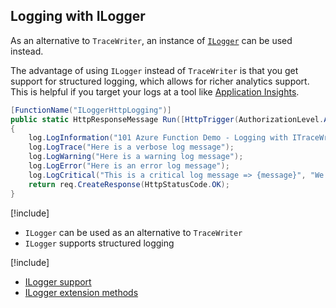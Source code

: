 ## Logging with ILogger
As an alternative to `TraceWriter`, an instance of [`ILogger`](https://docs.microsoft.com/aspnet/core/api/microsoft.extensions.logging.ilogger) can be used instead.

The advantage of using `ILogger` instead of `TraceWriter` is that you get support for structured logging, which allows for richer analytics support. This is helpful if you target your logs at a tool like [Application Insights](https://docs.microsoft.com/azure/application-insights/app-insights-analytics).


```csharp
[FunctionName("ILoggerHttpLogging")]
public static HttpResponseMessage Run([HttpTrigger(AuthorizationLevel.Anonymous, "GET")]HttpRequestMessage req, ILogger log)
{
    log.LogInformation("101 Azure Function Demo - Logging with ITraceWriter");
    log.LogTrace("Here is a verbose log message");
    log.LogWarning("Here is a warning log message");
    log.LogError("Here is an error log message");
    log.LogCritical("This is a critical log message => {message}", "We have a big problem");
    return req.CreateResponse(HttpStatusCode.OK);
}

```

[!include[](../includes/takeaways-heading.md)]
* `ILogger` can be used as an alternative to `TraceWriter`
* `ILogger` supports structured logging

[!include[](../includes/read-more-heading.md)]
* [ILogger support](https://github.com/Azure/azure-webjobs-sdk-script/wiki/ILogger)
* [ILogger extension methods](https://docs.microsoft.com/aspnet/core/api/microsoft.extensions.logging.loggerextensions#methods_summary)